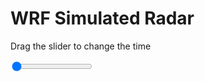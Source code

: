 <h1>WRF Simulated Radar</h1>
<p>Drag the slider to change the time</p>

<div class="slidecontainer">
<input oninput='setImage(this)' class="slider" type="range" min="0" max="5" value="0" step="1" />
<img id='img'/>
</div>

<script>
var img = document.getElementById('img');
var img_array = ['/assets/images/wrf/rf_wrfout_d01_2020-05-17_12:00:00.png',
'/assets/images/wrf/rf_wrfout_d01_2020-05-17_13:00:00.png',
'/assets/images/wrf/rf_wrfout_d01_2020-05-17_14:00:00.png',
'/assets/images/wrf/rf_wrfout_d01_2020-05-17_15:00:00.png',
'/assets/images/wrf/rf_wrfout_d01_2020-05-17_16:00:00.png',];
function setImage(obj)
{
        var value = obj.value;
        img.src = img_array[value];

}
</script>
